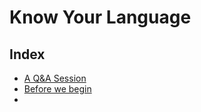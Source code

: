 # Know Your Language

## Index

- [A Q&A Session](./q-&-a.md)
- [Before we begin](./before-we-begin.md)
- 


